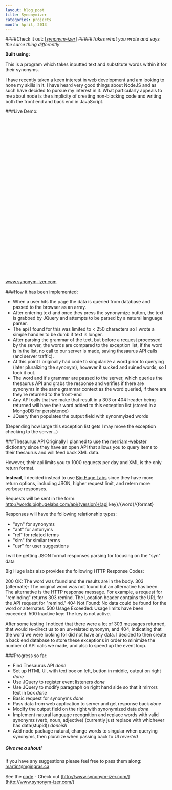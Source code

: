 ```yaml
---
layout: blog_post
title: Synonymizer
categories: projects
month: April, 2013
---
```


####Check it out: [\[*synonym-izer*\]](http://www.synonym-izer.com/)
#####*Takes what you wrote and says the same thing differently*

<p><strong>Built using:</strong>&nbsp;&nbsp;<span title="Node.js" class="pict-prog-nodejs02 fa-2x"> </span>&nbsp;<span title="MongoDB" class="pict-dbs-mongodb fa-2x"> </span>&nbsp;<span title="JavaScript" class="pict-prog-js01 fa-2x"> </span>&nbsp;<span title="JQuery" class="pict-prog-jquery fa-2x"> </span>&nbsp;<span title="HTML5" class="pict-html5-01 fa-2x"> </span>&nbsp;<span title="CSS3" class="pict-css3-01 fa-2x"> </span></p>

This is a program which takes inputted text and substitute words within it for their synonyms.

I have recently taken a keen interest in web development and am looking to hone my skills in it. I have heard very good things about NodeJS and as such have decided to pursue my interest in it. What particularly appeals to me about node is the simplicity of creating non-blocking code and writing both the front end and back end in JavaScript.

<!-- abridge -->

###Live Demo:

<object data=http://www.synonym-izer.com width="100%" height="650px"> <embed src=http://www.synonym-izer.com width="100%" height="500px"> </embed> <a href="http://www.synonym-izer.com">www.synonym-izer.com</a> </object>

###How it has been implemented:
- When a user hits the page the data is queried from database and passed to the browser as an array.
- After entering text and once they press the synonymize button, the text is grabbed by JQuery and attempts to be parsed by a natural language parser.
- The api I found for this was limited to < 250 characters so I wrote a simple handler to be dumb if text is longer.
- After parsing the grammar of the text, but before a request processed by the server, the words are compared to the exception list, if the word is in the list, no call to our server is made, saving thesaurus API calls (and server traffic).
- At this point I originally had code to singularize a word prior to querying (later pluralizing the synonym), however it sucked and ruined words, so I took it out.
- The word and it's grammar are passed to the server, which queries the thesaurus API and grabs the response and verifies if there are synonyms in the same grammar context as the word queried, if there are they're returned to the front-end
- Any API calls that we make that result in a 303 or 404 header being returned will have their word added to this exception list (stored in a MongoDB for persistence)
- JQuery then populates the output field with synonmyized words


(Depending how large this exception list gets I may move the exception checking to the server...)

###Thesaurus API
Originally I planned to use the [merriam-webster](http://www.dictionaryapi.com/) dictionary since they have an open API that allows you to query items to their thesaurus and will feed back XML data.

However, their api limits you to 1000 requests per day and XML is the only return format.

**Instead**, I decided instead to use [Big Huge Labs](http://words.bighugelabs.com/api.php) since they have more return options, including JSON, higher request limit, and retern more verbose responses.

Requests will be sent in the form: http://words.bighugelabs.com/api/{version}/{api key}/{word}/{format}

Responses will have the following relationship types:
- "syn" for synonyms
- "ant" for antonyms
- "rel" for related terms
- "sim" for similar terms
- "usr" for user suggestions

I will be getting JSON format responses parsing for focusing on the "syn" data

Big Huge labs also provides the following HTTP Response Codes:

200 OK: The word was found and the results are in the body.
303 {alternate}: The original word was not found but an alternative has been. The alternative is the HTTP response message. For example, a request for "reminding" returns 303 remind. The Location header contains the URL for the API request for "remind."
404 Not Found: No data could be found for the word or alternates.
500 Usage Exceeded: Usage limits have been exceeded.
500 Inactive key: The key is not active.


After some testing I noticed that there were a lot of 303 messages returned, that would re-direct us to an un-related synonym, and 404, indicating that the word we were looking for did not have any data. I decided to then create a back end database to store these exceptions in order to minimize the number of API calls we made, and also to speed up the event loop.


###Progress so far:

- Find Thesaurus API *done*
- Set up HTML UI, with text box on left, button in middle, output on right *done*
- Use JQuery to register event listeners *done*
- Use JQuery to modify paragraph on right hand side so that it mirrors text in box *done*
- Basic request for synonyms *done*
- Pass data from web application to server and get response back *done*
- Modify the output field on the right with synonymized data *done*
- Implement natural language recognition and replace words with valid synonymz (verb, noun, adjective) (currently just replace with whichever has data(stupid)) *doneish*
- Add node package natural, change words to singular when querying synonyms, then pluralize when passing back to UI *reverted*


##### Give me a shout!

<div>
<p>If you have any suggestions please feel free to pass them along: <a href="mailto:martin@mgingras.ca?Subject=Synonymizer%20Suggestion" title="Email Me!">martin@mgingras.ca</a></p>
</div>

See the [code](http://github.com/mgingras/synonymizer) - Check out [http://www.synonym-izer.com/](http://www.synonym-izer.com/)
